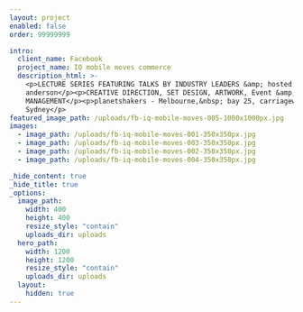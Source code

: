 ```yaml
---
layout: project
enabled: false
order: 99999999

intro:
  client_name: Facebook
  project_name: IQ mobile moves commerce
  description_html: >-
    <p>LECTURE SERIES FEATURING TALKS BY INDUSTRY LEADERS &amp; hosted by wil
    anderson</p><p>CREATIVE DIRECTION, SET DESIGN, ARTWORK, Event &amp; SIGNAGE
    MANAGEMENT</p><p>planetshakers - Melbourne,&nbsp; bay 25, carriageworks -
    Sydney</p>
featured_image_path: /uploads/fb-iq-mobile-moves-005-1000x1000px.jpg
images:
  - image_path: /uploads/fb-iq-mobile-moves-001-350x350px.jpg
  - image_path: /uploads/fb-iq-mobile-moves-003-350x350px.jpg
  - image_path: /uploads/fb-iq-mobile-moves-002-350x350px.jpg
  - image_path: /uploads/fb-iq-mobile-moves-004-350x350px.jpg

_hide_content: true
_hide_title: true
_options:
  image_path:
    width: 400
    height: 400
    resize_style: "contain"
    uploads_dir: uploads
  hero_path:
    width: 1200
    height: 1200
    resize_style: "contain"
    uploads_dir: uploads
  layout:
    hidden: true
---
```

